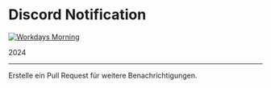 # Discord Notification


[![Workdays Morning](https://github.com/Devsome/discord-coding-notification/actions/workflows/daily-morning.yml/badge.svg)](https://github.com/Devsome/discord-coding-notification/actions/workflows/daily-morning.yml)

2024

----
Erstelle ein Pull Request für weitere Benachrichtigungen.
